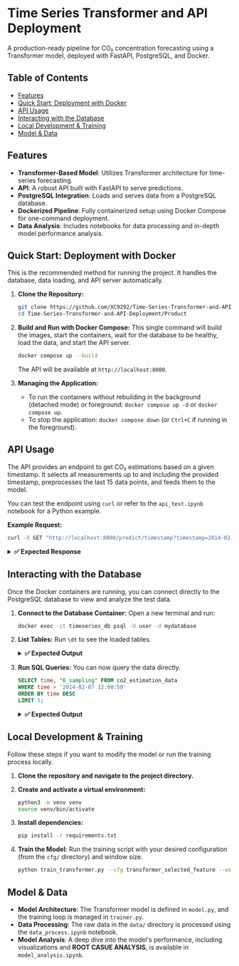 # Time Series Transformer and API Deployment

A production-ready pipeline for CO₂ concentration forecasting using a Transformer model, deployed with FastAPI, PostgreSQL, and Docker.

## Table of Contents

- [Features](#features)
- [Quick Start: Deployment with Docker](#quick-start-deployment-with-docker)
- [API Usage](#api-usage)
- [Interacting with the Database](#interacting-with-the-database)
- [Local Development & Training](#local-development--training)
- [Model & Data](#model--data)


## Features

- **Transformer-Based Model**: Utilizes Transformer architecture for time-series forecasting.
- **API**: A robust API built with FastAPI to serve predictions.
- **PostgreSQL Integration**: Loads and serves data from a PostgreSQL database.
- **Dockerized Pipeline**: Fully containerized setup using Docker Compose for one-command deployment.
- **Data Analysis**: Includes notebooks for data processing and in-depth model performance analysis.

## Quick Start: Deployment with Docker

This is the recommended method for running the project. It handles the database, data loading, and API server automatically.

1. **Clone the Repository:**

   ```bash
   git clone https://github.com/XC9292/Time-Series-Transformer-and-API-Deployment.git
   cd Time-Series-Transformer-and-API-Deployment/Product
   ```

2. **Build and Run with Docker Compose:** This single command will build the images, start the containers, wait for the database to be healthy, load the data, and start the API server.

   ```bash
   docker compose up --build
   ```

   The API will be available at `http://localhost:8000`.

3. **Managing the Application:**

   - To run the containers without rebuilding in the background (detached mode) or foreground: `docker compose up -d` or `docker compose up`.
   - To stop the application: `docker compose down` (or `Ctrl+C` if running in the foreground).

## API Usage

The API provides an endpoint to get CO₂ estimations based on a given timestamp. It selects all measurements up to and including the provided timestamp, preprocesses the last 15 data points, and feeds them to the model.

You can test the endpoint using `curl` or refer to the `api_test.ipynb` notebook for a Python example.

**Example Request:**

```bash
curl -X GET "http://localhost:8000/predict/timestamp?timestamp=2014-02-07T12:43:50"
```

<details> <summary><strong>✅ Expected Response</strong></summary>

```
{
 "predicted_value":{
   "CO2@1 (%)":0.038093964644117864,
   "CO2@2 (%)":0.033151381406842734,
   "CO2@3 (%)":0.06567349688226769,
   "CO2@4 (%)":0.08197609072274116,
   "CO2@5 (%)":0.566436955544155,
   "CO2@6 (%)":3.1849114810699124
   },
  "source_timestamp": [
   "2014-02-07T12:33:36",
   "2014-02-07T12:34:19",
   "2014-02-07T12:35:02",
   "2014-02-07T12:35:46",
   "2014-02-07T12:36:29",
   "2014-02-07T12:37:12",
   "2014-02-07T12:37:55",
   "2014-02-07T12:38:38",
   "2014-02-07T12:39:22",
   "2014-02-07T12:40:05",
   "2014-02-07T12:40:48",
   "2014-02-07T12:41:31",
   "2014-02-07T12:42:14",
   "2014-02-07T12:42:58",
   "2014-02-07T12:43:41"
   ],
  "data_points_used": 15
}
```

</details>

## Interacting with the Database

Once the Docker containers are running, you can connect directly to the PostgreSQL database to view and analyze the test data.

1. **Connect to the Database Container:** Open a new terminal and run:

   ```bash
   docker exec -it timeseries_db psql -U user -d mydatabase
   ```

2. **List Tables:** Run `\dt` to see the loaded tables.

   <details> <summary><strong>✅ Expected Output</strong></summary>

   ```bash
                List of relations
    Schema |       Name        | Type  | Owner
   --------+---------------------+-------+-------
    public | co2_estimation_data | table | user
   (1 row)
   ```

   </details>

3. **Run SQL Queries:** You can now query the data directly.

   ```SQL
   SELECT time, "6_sampling" FROM co2_estimation_data
   WHERE time > '2014-02-07 12:00:50'
   ORDER BY time DESC
   LIMIT 5;
   ```

   <details> <summary><strong>✅ Expected Output</strong></summary>

   ```bash
           time         |     6_sampling
   ---------------------+--------------------
    2014-02-07 13:20:24 | 0.2653370295911377
    2014-02-07 13:19:41 | 0.2653370295911377
    2014-02-07 13:18:58 | 0.2986724783768284
    2014-02-07 13:18:14 | 0.2971634953104303
    2014-02-07 13:17:31 | 0.2956545122440322
   (5 rows)
   ```

   </details>

## Local Development & Training

Follow these steps if you want to modify the model or run the training process locally.

1. **Clone the repository and navigate to the project directory.**

2. **Create and activate a virtual environment:**

   ```bash
   python3 -m venv venv
   source venv/bin/activate
   ```

3. **Install dependencies:**

   ```bash
   pip install -r requirements.txt
   ```

4. **Train the Model:** Run the training script with your desired configuration (from the `cfg/` directory) and window size.

   ```bash
   python train_transformer.py --cfg transformer_selected_feature --ws 15
   ```

## Model & Data

- **Model Architecture**: The Transformer model is defined in `model.py`, and the training loop is managed in `trainer.py`.
- **Data Processing**: The raw data in the `data/` directory is processed using the `data_process.ipynb` notebook.
- **Model Analysis**: A deep dive into the model's performance, including visualizations and **ROOT CASUE ANALYSIS**, is available in `model_analysis.ipynb`.
